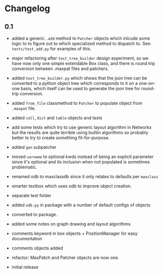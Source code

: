# Changelog

## 0.1

- added a generic `.add` method to `Patcher` objects which inlcude some logic to to figure out to which specialized method to dispatch to. See: `tests/test_add.py` for examples of this.

- major refactoring after `test_tree_builder` design experiment, so we have now only one simple extendable Box class, and there is round trip conversion between .maxpat files and patchers.

- added `test_tree_builder.py` which shows that the json tree can be converted to a python object tree which corresponds to it on a one-on-one basis, which itself can be used to generate the json tree for round-trip conversion.

- added `from_file` classmethod to `Patcher` to populate object from `.maxpat` file.
- added `coll`, `dict` and `table` objects and tests

- add some tests which try to use generic layout algorithm in Networkx but the results are quite terrible using builtin algorithms so probably better to try to create something fit-for-purpose.
- added `gen` subpatcher
- moved `varname` to optional kwds instead of being an explicit parameter since it's optional and its inclusion when not populated is sometimes problematic.
- renamed odb to maxclassdb since it only relates to defaults per `maxclass`

- smarter textbox which uses odb to improve object creation.
- separate test folder
- added `odb.py` in package with a number of default configs of objects
- converted to package.

- added some notes on graph drawing and layout algorithms
- comments keyword in box objects + PositionManager for easy documentation
- comments objects added
- refactor: MaxPatch and Patcher objects are now one.
- initial release
